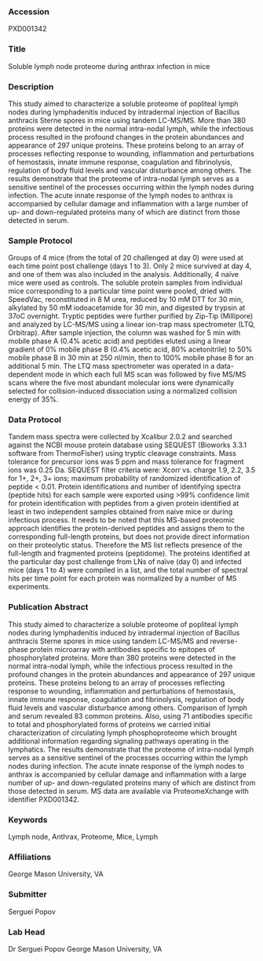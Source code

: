### Accession
PXD001342

### Title
Soluble lymph node proteome during anthrax infection in mice

### Description
This study aimed to characterize a soluble proteome of popliteal lymph nodes during lymphadenitis induced by intradermal injection of Bacillus anthracis Sterne spores in mice using tandem LC-MS/MS. More than 380 proteins were detected in the normal intra-nodal lymph, while the infectious process resulted in the profound changes in the protein abundances and appearance of 297 unique proteins. These proteins belong to an array of processes reflecting response to wounding, inflammation and perturbations of hemostasis, innate immune response, coagulation and fibrinolysis, regulation of body fluid levels and vascular disturbance among others. The results demonstrate that the proteome of intra-nodal lymph serves as a sensitive sentinel of the processes occurring within the lymph nodes during infection. The acute innate response of the lymph nodes to anthrax is accompanied by cellular damage and inflammation with a large number of up- and down-regulated proteins many of which are distinct from those detected in serum.

### Sample Protocol
Groups of 4 mice (from the total of 20 challenged at day 0) were used at each time point post challenge (days 1 to 3). Only 2 mice survived at day 4, and one of them was also included in the analysis. Additionally, 4 naïve mice were used as controls. The soluble protein samples from individual mice corresponding to a particular time point were pooled, dried with SpeedVac, reconstituted in 8 M urea, reduced by 10 mM DTT for 30 min, alkylated by 50 mM iodoacetamide for 30 min, and digested by trypsin at 37oC overnight. Tryptic peptides were further purified by Zip-Tip (Millipore) and analyzed by LC-MS/MS using a linear ion-trap mass spectrometer (LTQ, Orbitrap). After sample injection, the column was washed for 5 min with mobile phase A (0.4% acetic acid) and peptides eluted using a linear gradient of 0% mobile phase B (0.4% acetic acid, 80% acetonitrile) to 50% mobile phase B in 30 min at 250 nl/min, then to 100% mobile phase B for an additional 5 min. The LTQ mass spectrometer was operated in a data-dependent mode in which each full MS scan was followed by five MS/MS scans where the five most abundant molecular ions were dynamically selected for collision-induced dissociation using a normalized collision energy of 35%.

### Data Protocol
Tandem mass spectra were collected by Xcalibur 2.0.2 and searched against the NCBI mouse protein database using SEQUEST (Bioworks 3.3.1 software from ThermoFisher) using tryptic cleavage constraints. Mass tolerance for precursor ions was 5 ppm and mass tolerance for fragment ions was 0.25 Da. SEQUEST filter criteria were: Xcorr vs. charge 1.9, 2.2, 3.5 for 1+,  2+, 3+ ions; maximum probability of randomized identification of peptide < 0.01. Protein identifications and number of identifying spectra (peptide hits) for each sample were exported using >99% confidence limit for protein identification with peptides from a given protein identified at least in two independent samples obtained from naive mice or during infectious process. It needs to be noted that this MS-based proteomic approach identifies the protein-derived peptides and assigns them to the corresponding full-length proteins, but does not provide direct information on their proteolytic status. Therefore the MS list reflects presence of the full-length and fragmented proteins (peptidome). The proteins identified at the particular day post challenge from LNs of naïve (day 0) and infected mice (days 1 to 4) were compiled in a list, and the total number of spectral hits per time point for each protein was normalized by a number of MS experiments.

### Publication Abstract
This study aimed to characterize a soluble proteome of popliteal lymph nodes during lymphadenitis induced by intradermal injection of Bacillus anthracis Sterne spores in mice using tandem LC-MS/MS and reverse-phase protein microarray with antibodies specific to epitopes of phosphorylated proteins. More than 380 proteins were detected in the normal intra-nodal lymph, while the infectious process resulted in the profound changes in the protein abundances and appearance of 297 unique proteins. These proteins belong to an array of processes reflecting response to wounding, inflammation and perturbations of hemostasis, innate immune response, coagulation and fibrinolysis, regulation of body fluid levels and vascular disturbance among others. Comparison of lymph and serum revealed 83 common proteins. Also, using 71 antibodies specific to total and phosphorylated forms of proteins we carried initial characterization of circulating lymph phosphoproteome which brought additional information regarding signaling pathways operating in the lymphatics. The results demonstrate that the proteome of intra-nodal lymph serves as a sensitive sentinel of the processes occurring within the lymph nodes during infection. The acute innate response of the lymph nodes to anthrax is accompanied by cellular damage and inflammation with a large number of up- and down-regulated proteins many of which are distinct from those detected in serum. MS data are available via ProteomeXchange with identifier PXD001342.

### Keywords
Lymph node, Anthrax, Proteome, Mice, Lymph

### Affiliations
George Mason University, VA

### Submitter
Serguei Popov

### Lab Head
Dr Serguei Popov
George Mason University, VA


